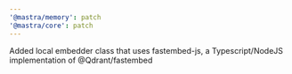 ```yaml
---
'@mastra/memory': patch
'@mastra/core': patch
---
```


Added local embedder class that uses fastembed-js, a Typescript/NodeJS implementation of @Qdrant/fastembed
